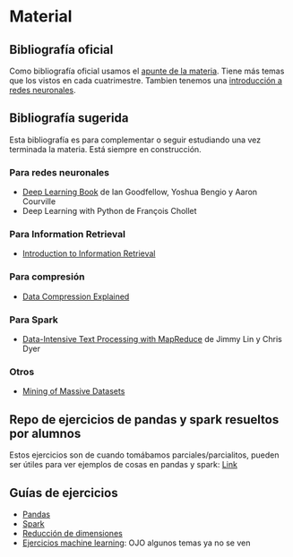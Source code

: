 # Material

## Bibliografía oficial

Como bibliografía oficial usamos el [apunte de la materia](https://raw.githubusercontent.com/lrargerich/Apunte/master/apunte.pdf). Tiene más temas que los vistos en cada cuatrimestre.
Tambien tenemos una [introducción a redes neuronales](pdfs/intro_redes.pdf).

## Bibliografía sugerida

Esta bibliografía es para complementar o seguir estudiando una vez terminada la materia. Está siempre en construcción.

### Para redes neuronales

* [Deep Learning Book](https://www.deeplearningbook.org/) de Ian Goodfellow, Yoshua Bengio y Aaron Courville
* Deep Learning with Python de François Chollet

### Para Information Retrieval

* [Introduction to Information Retrieval](https://nlp.stanford.edu/IR-book/)

### Para compresión

* [Data Compression Explained](http://mattmahoney.net/dc/dce.html)

### Para Spark

* [Data-Intensive Text Processing with MapReduce](https://lintool.github.io/MapReduceAlgorithms/) de Jimmy Lin y Chris Dyer

### Otros

* [Mining of Massive Datasets](http://www.mmds.org/)

## Repo de ejercicios de pandas y spark resueltos por alumnos

Estos ejercicios son de cuando tomábamos parciales/parcialitos, pueden ser útiles para ver ejemplos de cosas en pandas y spark: [Link](https://crossnox.github.io/7506-OD2/)

## Guías de ejercicios

* [Pandas](https://crossnox.github.io/7506-OD2/)
* [Spark](https://docs.google.com/document/d/1gZZcMluJfF0BPQ5Q8xW4v9qP63uiI1Zny3GkEoNWahs/edit?usp=sharing)
* [Reducción de dimensiones](https://docs.google.com/document/d/1EzmOOThMRfGfqIKdOkWNmuqrC5WkkeHEBBE_TOK36i0/edit)
* [Ejercicios machine learning](pdfs/ejercicios_ml.pdf): OJO algunos temas ya no se ven
